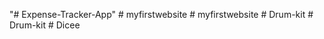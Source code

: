 "# Expense-Tracker-App" 
#   m y f i r s t w e b s i t e  
 #   m y f i r s t w e b s i t e  
 #   D r u m - k i t  
 #   D r u m - k i t  
 #   D i c e e  
 